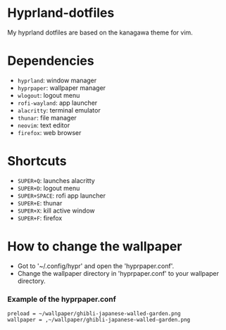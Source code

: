 # Hyprland-dotfiles
My hyprland dotfiles are based on the kanagawa theme for vim.

# Dependencies
- `hyprland`: window manager
- `hyprpaper`: wallpaper manager
- `wlogout`: logout menu
- `rofi-wayland`: app launcher
- `alacritty`: terminal emulator
- `thunar`: file manager
- `neovim`: text editor
- `firefox`: web browser

# Shortcuts
- `SUPER+Q`: launches alacritty
- `SUPER+D`: logout menu
- `SUPER+SPACE`: rofi app launcher
- `SUPER+E`: thunar
- `SUPER+X`: kill active window
- `SUPER+F`: firefox

# How to change the wallpaper
- Got to '~/.config/hypr' and open the 'hyprpaper.conf'.
- Change the wallpaper directory in 'hyprpaper.conf' to your wallpaper directory.

### Example of the hyprpaper.conf
```
preload = ~/wallpaper/ghibli-japanese-walled-garden.png
wallpaper = ,~/wallpaper/ghibli-japanese-walled-garden.png
```
